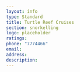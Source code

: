```yaml
---
layout: info
type: Standard
title: Turtle Reef Cruises
section: snorkelling
logo: placeholder
ratings:
phone: "7774466"
email:
address:
description:
---
```

